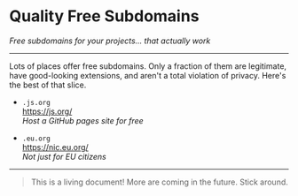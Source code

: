 # Quality Free Subdomains

*Free subdomains for your projects... that actually work*

---

Lots of places offer free subdomains. Only a fraction of them are legitimate, have good-looking extensions, and aren't a total violation of privacy. Here's the best of that slice.



- `.js.org` <br> https://js.org/ <br> *Host a GitHub pages site for free*

- `.eu.org` <br> https://nic.eu.org/ <br> *Not just for EU citizens*

---

> This is a living document! More are coming in the future. Stick around.
